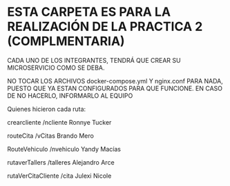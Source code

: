 # ESTA CARPETA ES PARA LA REALIZACIÓN DE LA PRACTICA 2 (COMPLMENTARIA)

CADA UNO DE LOS INTEGRANTES, TENDRÁ QUE CREAR SU MICROSERVICIO COMO SE DEBA.

NO TOCAR LOS ARCHIVOS docker-compose.yml Y nginx.conf PARA NADA, PUESTO QUE YA ESTAN CONFIGURADOS PARA QUE FUNCIONE. EN CASO DE NO HACERLO, INFORMARLO AL EQUIPO

Quienes hicieron cada ruta:

crearcliente /ncliente Ronnye Tucker

routeCita /vCitas Brando Mero

RouteVehiculo /nvehiculo Yandy Macías

rutaverTallers /talleres Alejandro Arce

rutaVerCitaCliente /cita Julexi Nicole